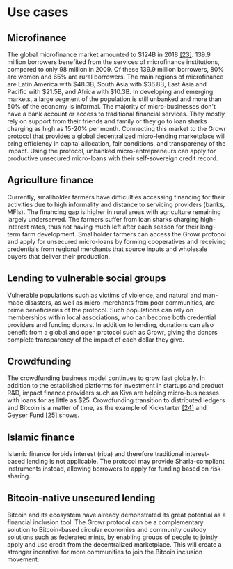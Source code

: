 # Use cases

## Microfinance

The global microfinance market amounted to $124B in 2018 [[23]](#ref23). 139.9 million borrowers benefited from the services of microfinance institutions, compared to only 98 million in 2009. Of these 139.9 million borrowers, 80% are women and 65% are rural borrowers. The main regions of microfinance are Latin America with $48.3B, South Asia with $36.8B, East Asia and Pacific with $21.5B, and Africa with $10.3B. In developing and emerging markets, a large segment of the population is still unbanked and more than 50% of the economy is informal. The majority of micro-businesses don't have a bank account or access to traditional financial services. They mostly rely on support from their friends and family or they go to loan sharks charging as high as 15-20% per month. Connecting this market to the Growr protocol that provides a global decentralized micro-lending marketplace will bring efficiency in capital allocation, fair conditions, and transparency of the impact. Using the protocol, unbanked micro-entrepreneurs can apply for productive unsecured micro-loans with their self-sovereign credit record.

## Agriculture finance

Currently, smallholder farmers have difficulties accessing financing for their activities due to high informality and distance to servicing providers (banks, MFIs). The financing gap is higher in rural areas with agriculture remaining largely underserved. The farmers suffer from loan sharks charging high-interest rates, thus not having much left after each season for their long-term farm development. Smallholder farmers can access the Growr protocol and apply for unsecured micro-loans by forming cooperatives and receiving credentials from regional merchants that source inputs and wholesale buyers that deliver their production.

## Lending to vulnerable social groups

Vulnerable populations such as victims of violence, and natural and man-made disasters, as well as micro-merchants from poor communities, are prime beneficiaries of the protocol. Such populations can rely on memberships within local associations, who can become both credential providers and funding donors. In addition to lending, donations can also benefit from a global and open protocol such as Growr, giving the donors complete transparency of the impact of each dollar they give.

## Crowdfunding

The crowdfunding business model continues to grow fast globally. In addition to the established platforms for investment in startups and product R&D, impact finance providers such as Kiva are helping micro-businesses with loans for as little as $25. Crowdfunding transition to distributed ledgers and Bitcoin is a matter of time, as the example of Kickstarter [[24]](#ref24) and Geyser Fund [[25]](#ref25) shows.

## Islamic finance

Islamic finance forbids interest (riba) and therefore traditional interest-based lending is not applicable. The protocol may provide Sharia-compliant instruments instead, allowing borrowers to apply for funding based on risk-sharing.

## Bitcoin-native unsecured lending

Bitcoin and its ecosystem have already demonstrated its great potential as a financial inclusion tool. The Growr protocol can be a complementary solution to Bitcoin-based circular economies and community custody solutions such as federated mints, by enabling groups of people to jointly apply and use credit from the decentralized marketplace. This will create a stronger incentive for more communities to join the Bitcoin inclusion movement.

<div style="page-break-after: always;"></div>
